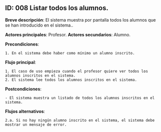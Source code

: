 ## ID: 008 Listar todos los alumnos.

**Breve descripción**: El sistema muestra por pantalla todos los alumnos que se han introducido en el sistema..

**Actores principales**: Profesor.
**Actores secundarios**: Alumno.

**Precondiciones**:

	1. En el sistema debe haber como mínimo un alumno inscrito.

**Flujo principal**:

	1. El caso de uso empieza cuando el profesor quiere ver todos los alumnos inscritos en el sistema.
	2. El sistema lee todos los alumnos inscritos en el sistema.

**Postcondiciones**:

	- El sistema muestra un listado de todos los alumnos inscritos en el sistema.

**Flujos alternativos**:

	2.a. Si no hay ningún alumno inscrito en el sistema, el sistema debe mostrar un mensaje de error.